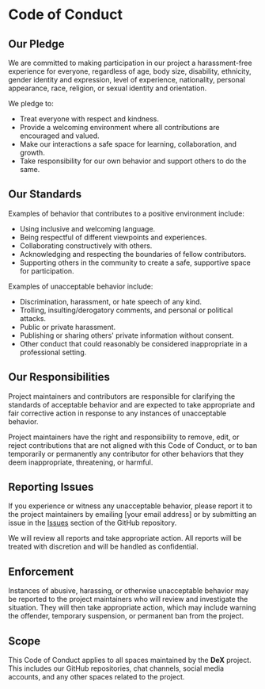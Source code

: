 # Code of Conduct

## Our Pledge

We are committed to making participation in our project a harassment-free experience for everyone, regardless of age, body size, disability, ethnicity, gender identity and expression, level of experience, nationality, personal appearance, race, religion, or sexual identity and orientation.

We pledge to:

- Treat everyone with respect and kindness.
- Provide a welcoming environment where all contributions are encouraged and valued.
- Make our interactions a safe space for learning, collaboration, and growth.
- Take responsibility for our own behavior and support others to do the same.

## Our Standards

Examples of behavior that contributes to a positive environment include:

- Using inclusive and welcoming language.
- Being respectful of different viewpoints and experiences.
- Collaborating constructively with others.
- Acknowledging and respecting the boundaries of fellow contributors.
- Supporting others in the community to create a safe, supportive space for participation.

Examples of unacceptable behavior include:

- Discrimination, harassment, or hate speech of any kind.
- Trolling, insulting/derogatory comments, and personal or political attacks.
- Public or private harassment.
- Publishing or sharing others' private information without consent.
- Other conduct that could reasonably be considered inappropriate in a professional setting.

## Our Responsibilities

Project maintainers and contributors are responsible for clarifying the standards of acceptable behavior and are expected to take appropriate and fair corrective action in response to any instances of unacceptable behavior.

Project maintainers have the right and responsibility to remove, edit, or reject contributions that are not aligned with this Code of Conduct, or to ban temporarily or permanently any contributor for other behaviors that they deem inappropriate, threatening, or harmful.

## Reporting Issues

If you experience or witness any unacceptable behavior, please report it to the project maintainers by emailing [your email address] or by submitting an issue in the [Issues](https://github.com/DeXSocial/DeX/issues) section of the GitHub repository.

We will review all reports and take appropriate action. All reports will be treated with discretion and will be handled as confidential.

## Enforcement

Instances of abusive, harassing, or otherwise unacceptable behavior may be reported to the project maintainers who will review and investigate the situation. They will then take appropriate action, which may include warning the offender, temporary suspension, or permanent ban from the project.

## Scope

This Code of Conduct applies to all spaces maintained by the **DeX** project. This includes our GitHub repositories, chat channels, social media accounts, and any other spaces related to the project.
